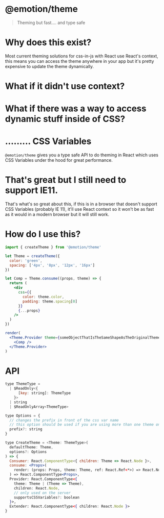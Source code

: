 # @emotion/theme

> Theming but fast.... and type safe

# Why does this exist?

Most current theming solutions for css-in-js with React use React's context, this means you can access the theme anywhere in your app but it's pretty expensive to update the theme dynamically.

# What if it didn't use context?

# What if there was a way to access dynamic stuff inside of CSS?

# ......... CSS Variables

`@emotion/theme` gives you a type safe API to do theming in React which uses CSS Variables under the hood for great performance.

# That's great but I still need to support IE11.

That's what's so great about this, if this is in a browser that doesn't support CSS Variables (probably IE 11), it'll use React context so it won't be as fast as it would in a modern browser but it will still work.

# How do I use this?

```jsx
import { createTheme } from '@emotion/theme'

let Theme = createTheme({
  color: 'green',
  spacing: ['4px', '8px', '12px', '16px']
})

let Comp = Theme.consume((props, theme) => {
  return (
    <div
      css={{
        color: theme.color,
        padding: theme.spacing[0]
      }}
      {...props}
    />
  )
})

render(
  <Theme.Provider theme={someObjectThatIsTheSameShapeAsTheOriginalTheme}>
    <Comp />
  </Theme.Provider>
)
```

# API

```jsx
type ThemeType =
  | $ReadOnly<{
      [key: string]: ThemeType
    }>
  | string
  | $ReadOnlyArray<ThemeType>

type Options = {
  // changes the prefix in front of the css var name
  // this option should be used if you are using more than one theme on a page.
  prefix?: string
}

type CreateTheme = <Theme: ThemeType>(
  defaultTheme: Theme,
  options?: Options
) => {
  Consumer: React.ComponentType<{ children: Theme => React.Node }>,
  consume: <Props>(
    render: (props: Props, theme: Theme, ref: React.Ref<*>) => React.Node
  ) => React.ComponentType<Props>,
  Provider: React.ComponentType<{
    theme: Theme | (Theme => Theme),
    children: React.Node,
    // only used on the server
    supportsCSSVariables?: boolean
  }>,
  Extender: React.ComponentType<{ children: React.Node }>
}
```
